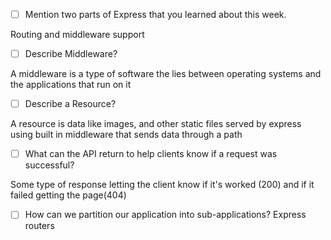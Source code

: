 - [ ] Mention two parts of Express that you learned about this week.

Routing and middleware support

- [ ] Describe Middleware?

A middleware is a type of software the lies between operating systems and the applications that run on it

- [ ] Describe a Resource?

A resource is data like images, and other static files served by express using built in middleware that sends data through a path

- [ ] What can the API return to help clients know if a request was successful? 

Some type of response letting the client know if it's worked (200) and if it failed getting the page(404)

- [ ] How can we partition our application into sub-applications?
Express routers